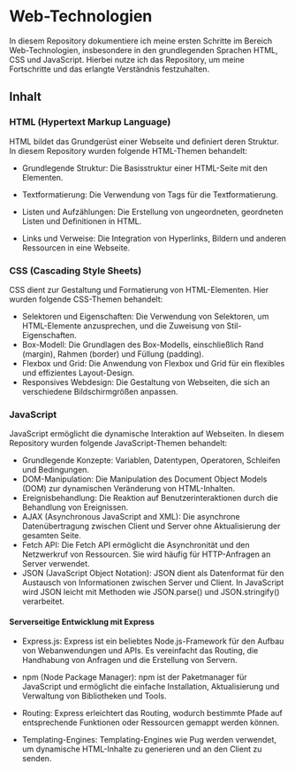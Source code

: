 # Web-Technologien

In diesem Repository dokumentiere ich meine ersten Schritte im Bereich Web-Technologien, insbesondere in den grundlegenden Sprachen HTML, CSS und JavaScript. Hierbei nutze ich das Repository, um meine Fortschritte und das erlangte Verständnis festzuhalten.

## Inhalt

### HTML (Hypertext Markup Language)

HTML bildet das Grundgerüst einer Webseite und definiert deren Struktur. In diesem Repository wurden folgende HTML-Themen behandelt:

* Grundlegende Struktur: Die Basisstruktur einer HTML-Seite mit den Elementen.
* Textformatierung: Die Verwendung von Tags für die Textformatierung.

* Listen und Aufzählungen: Die Erstellung von ungeordneten, geordneten Listen und Definitionen  in HTML.

* Links und Verweise: Die Integration von Hyperlinks, Bildern und anderen Ressourcen in eine Webseite.

### CSS (Cascading Style Sheets)

CSS dient zur Gestaltung und Formatierung von HTML-Elementen. Hier wurden folgende CSS-Themen behandelt:

* Selektoren und Eigenschaften: Die Verwendung von Selektoren, um HTML-Elemente anzusprechen, und die Zuweisung von Stil-Eigenschaften.
* Box-Modell: Die Grundlagen des Box-Modells, einschließlich Rand (margin), Rahmen (border) und Füllung (padding).
* Flexbox und Grid: Die Anwendung von Flexbox und Grid für ein flexibles und effizientes Layout-Design.
* Responsives Webdesign: Die Gestaltung von Webseiten, die sich an verschiedene Bildschirmgrößen anpassen.

### JavaScript
JavaScript ermöglicht die dynamische Interaktion auf Webseiten. In diesem Repository wurden folgende JavaScript-Themen behandelt:

* Grundlegende Konzepte: Variablen, Datentypen, Operatoren, Schleifen und Bedingungen.
* DOM-Manipulation: Die Manipulation des Document Object Models (DOM) zur dynamischen Veränderung von HTML-Inhalten.
* Ereignisbehandlung: Die Reaktion auf Benutzerinteraktionen durch die Behandlung von Ereignissen.
* AJAX (Asynchronous JavaScript and XML): Die asynchrone Datenübertragung zwischen Client und Server ohne Aktualisierung der gesamten Seite.
* Fetch API: Die Fetch API ermöglicht die Asynchronität und den Netzwerkruf von Ressourcen. Sie wird häufig für HTTP-Anfragen an Server verwendet.
* JSON (JavaScript Object Notation): JSON dient als Datenformat für den Austausch von Informationen zwischen Server und Client. In JavaScript wird JSON leicht mit Methoden wie JSON.parse() und JSON.stringify() verarbeitet.

#### Serverseitige Entwicklung mit Express
* Express.js: Express ist ein beliebtes Node.js-Framework für den Aufbau von Webanwendungen und APIs. Es vereinfacht das Routing, die Handhabung von Anfragen und die Erstellung von Servern.

* npm (Node Package Manager): npm ist der Paketmanager für JavaScript und ermöglicht die einfache Installation, Aktualisierung und Verwaltung von Bibliotheken und Tools.
* Routing: Express erleichtert das Routing, wodurch bestimmte Pfade auf entsprechende Funktionen oder Ressourcen gemappt werden können.
* Templating-Engines: Templating-Engines wie Pug werden verwendet, um dynamische HTML-Inhalte zu generieren und an den Client zu senden.
